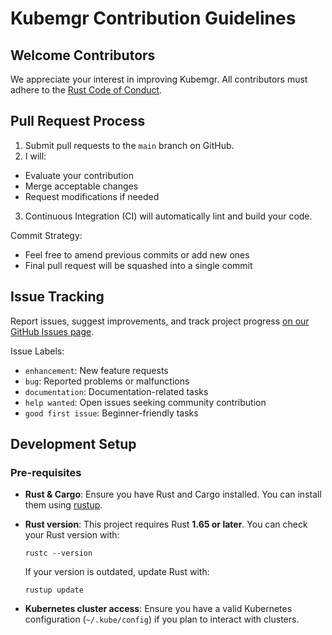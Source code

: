 # Kubemgr Contribution Guidelines

## Welcome Contributors

We appreciate your interest in improving Kubemgr. All contributors must adhere to the [Rust Code of Conduct](https://www.rust-lang.org/policies/code-of-conduct).

## Pull Request Process

1. Submit pull requests to the `main` branch on GitHub.
2. I will:
- Evaluate your contribution
- Merge acceptable changes
- Request modifications if needed
3. Continuous Integration (CI) will automatically lint and build your code.

Commit Strategy:
- Feel free to amend previous commits or add new ones
- Final pull request will be squashed into a single commit

## Issue Tracking

Report issues, suggest improvements, and track project progress [on our GitHub Issues page](https://github.com/dorian-grst/kubemgr/issues).

Issue Labels:
- `enhancement`: New feature requests
- `bug`: Reported problems or malfunctions
- `documentation`: Documentation-related tasks
- `help wanted`: Open issues seeking community contribution
- `good first issue`: Beginner-friendly tasks

## Development Setup

### Pre-requisites

- **Rust & Cargo**: Ensure you have Rust and Cargo installed. You can install them using [rustup](https://rustup.rs/).

- **Rust version**: This project requires Rust **1.65 or later**. You can check your Rust version with:

  ```shell
  rustc --version
  ```

  If your version is outdated, update Rust with:

  ```shell
  rustup update
  ```

- **Kubernetes cluster access**: Ensure you have a valid Kubernetes configuration (`~/.kube/config`) if you plan to interact with clusters.
